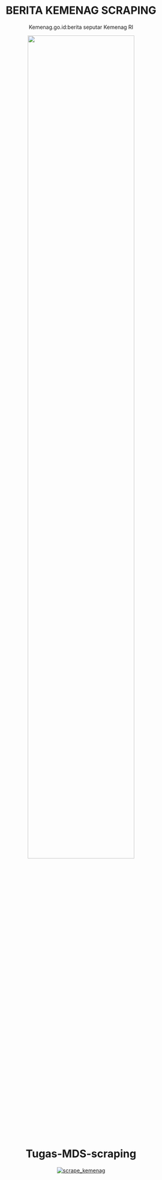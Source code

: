 <div align="center">
<h1>BERITA KEMENAG SCRAPING</h1>
 Kemenag.go.id:berita seputar Kemenag RI
<p align="center" width="200%">
    <img width="75%" src="https://kemenag.go.id/assets/imgs/theme/logo.png">
</p>
 
# Tugas-MDS-scraping
[![scrape_kemenag](https://github.com/rezaarianti/Tugas-MDS-scraping/actions/workflows/main.yml/badge.svg)](https://github.com/rezaarianti/Tugas-MDS-scraping/actions/workflows/main.yml)
